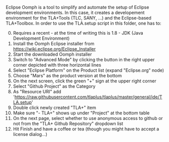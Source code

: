 Eclipse Oomph is a tool to simplify and automate the setup of Eclipse development environments. In this case, it creates a developement environment for the TLA+Tools (TLC, SANY, ...) and the Eclipse-based TLA+Toolbox. In order to use the TLA.setup script in this folder, one has to:

0. Requires a recent - at the time of writing this is 1.8 - JDK (Java Development Environment)
1. Install the Oomph Eclipse installer from https://wiki.eclipse.org/Eclipse_Installer
2. Start the downloaded Oomph installer
3. Switch to "Advanced Mode" by clicking the button in the right upper corner depicted with three horizontal lines
4. Select "Eclipse Platform" on the Product list (expand "Eclipse.org" node)
  1. Choose "Mars" as the product version at the bottom
5. On the next screen, click the green "+" sign at the upper right corner
  1. Select "Github Project" as the Category
  2. As "Resource URI" add 'https://raw.githubusercontent.com/tlaplus/tlaplus/master/general/ide/TLA.setup'
  3. Double click newly created "TLA+" item
  4. Make sure "<User>- TLA+" shows up under "Project" at the bottom table
6. On the next page, select whether to use anonymous access to github or not from the "TLA+ Github Repository" dropdown list
7. Hit Finish and have a coffee or tea (though you might have to accept a license dialog...)

